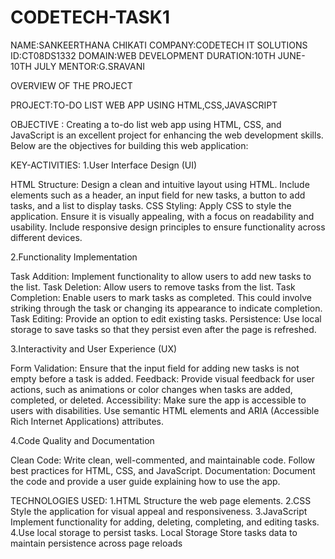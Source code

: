 # CODETECH-TASK1
NAME:SANKEERTHANA CHIKATI 
COMPANY:CODETECH IT SOLUTIONS
ID:CT08DS1332
DOMAIN:WEB DEVELOPMENT
DURATION:10TH JUNE-10TH JULY
MENTOR:G.SRAVANI

OVERVIEW OF THE PROJECT 

PROJECT:TO-DO LIST WEB APP USING HTML,CSS,JAVASCRIPT

OBJECTIVE :
Creating a to-do list web app using HTML, CSS, and JavaScript is an excellent project for enhancing the web development skills. Below are the objectives for building this web application:


KEY-ACTIVITIES:
1.User Interface Design (UI)

HTML Structure: Design a clean and intuitive layout using HTML. Include elements such as a header, an input field for new tasks, a button to add tasks, and a list to display tasks.
CSS Styling: Apply CSS to style the application. Ensure it is visually appealing, with a focus on readability and usability. Include responsive design principles to ensure functionality across different devices.

2.Functionality Implementation

Task Addition: Implement functionality to allow users to add new tasks to the list.
Task Deletion: Allow users to remove tasks from the list.
Task Completion: Enable users to mark tasks as completed. This could involve striking through the task or changing its appearance to indicate completion.
Task Editing: Provide an option to edit existing tasks.
Persistence: Use local storage to save tasks so that they persist even after the page is refreshed.

3.Interactivity and User Experience (UX)

Form Validation: Ensure that the input field for adding new tasks is not empty before a task is added.
Feedback: Provide visual feedback for user actions, such as animations or color changes when tasks are added, completed, or deleted.
Accessibility: Make sure the app is accessible to users with disabilities. Use semantic HTML elements and ARIA (Accessible Rich Internet Applications) attributes.

4.Code Quality and Documentation

Clean Code: Write clean, well-commented, and maintainable code. Follow best practices for HTML, CSS, and JavaScript.
Documentation: Document the code and provide a user guide explaining how to use the app.


TECHNOLOGIES USED:
1.HTML
Structure the web page elements.
2.CSS
Style the application for visual appeal and responsiveness.
3.JavaScript
Implement functionality for adding, deleting, completing, and editing tasks.
4.Use local storage to persist tasks.
Local Storage
Store tasks data to maintain persistence across page reloads





                                        

